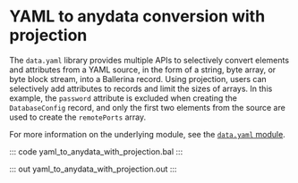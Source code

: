 # YAML to anydata conversion with projection

The `data.yaml` library provides multiple APIs to selectively convert elements and attributes from a YAML source, 
in the form of a string, byte array, or byte block stream, into a Ballerina record. 
Using projection, users can selectively add attributes to records and limit the sizes of arrays. 
In this example, the `password` attribute is excluded when creating the `DatabaseConfig` record, 
and only the first two elements from the source are used to create the `remotePorts` array.


For more information on the underlying module, see the [`data.yaml` module](https://lib.ballerina.io/ballerina/data.yaml/latest/).

::: code yaml_to_anydata_with_projection.bal :::

::: out yaml_to_anydata_with_projection.out :::
